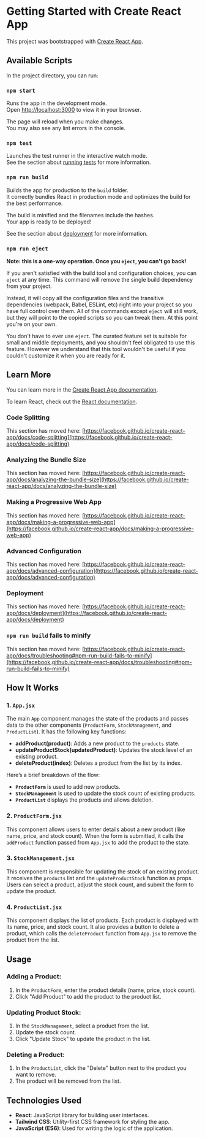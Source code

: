 # Getting Started with Create React App

This project was bootstrapped with [Create React App](https://github.com/facebook/create-react-app).

## Available Scripts

In the project directory, you can run:

### `npm start`

Runs the app in the development mode.\
Open [http://localhost:3000](http://localhost:3000) to view it in your browser.

The page will reload when you make changes.\
You may also see any lint errors in the console.

### `npm test`

Launches the test runner in the interactive watch mode.\
See the section about [running tests](https://facebook.github.io/create-react-app/docs/running-tests) for more information.

### `npm run build`

Builds the app for production to the `build` folder.\
It correctly bundles React in production mode and optimizes the build for the best performance.

The build is minified and the filenames include the hashes.\
Your app is ready to be deployed!

See the section about [deployment](https://facebook.github.io/create-react-app/docs/deployment) for more information.

### `npm run eject`

**Note: this is a one-way operation. Once you `eject`, you can't go back!**

If you aren't satisfied with the build tool and configuration choices, you can `eject` at any time. This command will remove the single build dependency from your project.

Instead, it will copy all the configuration files and the transitive dependencies (webpack, Babel, ESLint, etc) right into your project so you have full control over them. All of the commands except `eject` will still work, but they will point to the copied scripts so you can tweak them. At this point you're on your own.

You don't have to ever use `eject`. The curated feature set is suitable for small and middle deployments, and you shouldn't feel obligated to use this feature. However we understand that this tool wouldn't be useful if you couldn't customize it when you are ready for it.

## Learn More

You can learn more in the [Create React App documentation](https://facebook.github.io/create-react-app/docs/getting-started).

To learn React, check out the [React documentation](https://reactjs.org/).

### Code Splitting

This section has moved here: [https://facebook.github.io/create-react-app/docs/code-splitting](https://facebook.github.io/create-react-app/docs/code-splitting)

### Analyzing the Bundle Size

This section has moved here: [https://facebook.github.io/create-react-app/docs/analyzing-the-bundle-size](https://facebook.github.io/create-react-app/docs/analyzing-the-bundle-size)

### Making a Progressive Web App

This section has moved here: [https://facebook.github.io/create-react-app/docs/making-a-progressive-web-app](https://facebook.github.io/create-react-app/docs/making-a-progressive-web-app)

### Advanced Configuration

This section has moved here: [https://facebook.github.io/create-react-app/docs/advanced-configuration](https://facebook.github.io/create-react-app/docs/advanced-configuration)

### Deployment

This section has moved here: [https://facebook.github.io/create-react-app/docs/deployment](https://facebook.github.io/create-react-app/docs/deployment)

### `npm run build` fails to minify

This section has moved here: [https://facebook.github.io/create-react-app/docs/troubleshooting#npm-run-build-fails-to-minify](https://facebook.github.io/create-react-app/docs/troubleshooting#npm-run-build-fails-to-minify)


## How It Works

### 1. `App.jsx`

The main `App` component manages the state of the products and passes data to the other components (`ProductForm`, `StockManagement`, and `ProductList`). It has the following key functions:

- **addProduct(product)**: Adds a new product to the `products` state.
- **updateProductStock(updatedProduct)**: Updates the stock level of an existing product.
- **deleteProduct(index)**: Deletes a product from the list by its index.

Here’s a brief breakdown of the flow:
- **`ProductForm`** is used to add new products.
- **`StockManagement`** is used to update the stock count of existing products.
- **`ProductList`** displays the products and allows deletion.

### 2. `ProductForm.jsx`

This component allows users to enter details about a new product (like name, price, and stock count). When the form is submitted, it calls the `addProduct` function passed from `App.jsx` to add the product to the state.

### 3. `StockManagement.jsx`

This component is responsible for updating the stock of an existing product. It receives the `products` list and the `updateProductStock` function as props. Users can select a product, adjust the stock count, and submit the form to update the product.

### 4. `ProductList.jsx`

This component displays the list of products. Each product is displayed with its name, price, and stock count. It also provides a button to delete a product, which calls the `deleteProduct` function from `App.jsx` to remove the product from the list.

## Usage

### Adding a Product:
1. In the `ProductForm`, enter the product details (name, price, stock count).
2. Click "Add Product" to add the product to the product list.

### Updating Product Stock:
1. In the `StockManagement`, select a product from the list.
2. Update the stock count.
3. Click "Update Stock" to update the product in the list.

### Deleting a Product:
1. In the `ProductList`, click the "Delete" button next to the product you want to remove.
2. The product will be removed from the list.

## Technologies Used

- **React**: JavaScript library for building user interfaces.
- **Tailwind CSS**: Utility-first CSS framework for styling the app.
- **JavaScript (ES6)**: Used for writing the logic of the application.